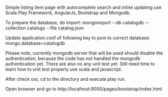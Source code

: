 Simple listing item page with autocomplete search and inline updating use Scala Play Framework, AngularJs, Bootstrap and Mongodb.

To prepare the database, do import:
mongoimport --db catalogdb --collection catalogs --file catalog.json

Update application.conf of following key to poin to correct database:
mongo.database=catalogdb

Please note, currently mongodb server that will be used should disable the authentication, because the code has not handled the mongodb authentication yet. There are also no any unit test yet. Still need time to learn how to unit test properly use scala and javascript.

After check out, cd to the directory and execute play run.

Open browser and go to http://localhost:9000/pages/bootstrap/index.html

